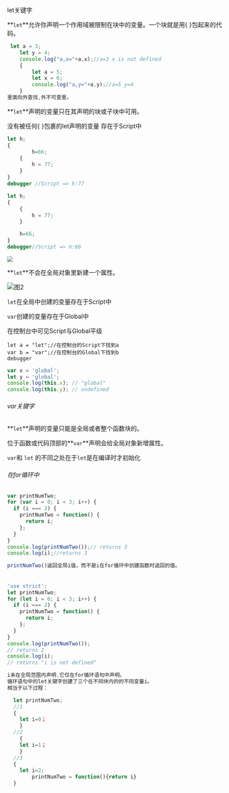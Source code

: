 let关键字

**`let`**允许你声明一个作用域被限制在块中的变量。一个块就是用{  }包起来的代码。



```javascript
 let a = 3;
    let y = 4;
    console.log("a,x="+a,x);//a=3 x is not defined
    {
        let a = 5;
		let x = 6;
		console.log("a,y="+a,y);//a=5 y=4
    }
里面向外查找,外不可查里。    

```

**`let`**声明的变量只在其声明的块或子块中可用。

没有被任何{ }包裹的let声明的变量 存在于Script中

```js
let h;
{  
		h=66;
    {
        h = 77;
    }
}
debugger //Script => h:77
```



```js
let h;
{ 
    {
        h = 77;
    }

    h=66;
}
debugger//Script => h:66
```

<img src="/Users/mac/Desktop/图.png" style="zoom:80%;" />

**`let`**不会在全局对象里新建一个属性。

![图2](/Users/mac/Desktop/图2.png)

`let`在全局中创建的变量存在于Script中

`var`创建的变量存在于Global中

在控制台中可见Script与Global平级

```
let a = "let";//在控制台的Script下找到a
var b = "var";//在控制台的Global下找到b
debugger
```



```javascript
var x = 'global';
let y = 'global';
console.log(this.x); // "global"
console.log(this.y); // undefined
```



###### var关键字

**`let`**声明的变量只能是全局或者整个函数块的。

位于函数或代码顶部的**`var`**声明会给全局对象新增属性。

`var`和 `let` 的不同之处在于`let`是在编译时才初始化

###### 在for循环中

```javascript
var printNumTwo;
for (var i = 0; i < 3; i++) {
  if (i === 2) {
    printNumTwo = function() {
      return i;
    };
  }
}
console.log(printNumTwo());// returns 3
console.log(i);//returns 3

printNumTwo()返回全局i值，而不是i在for循环中创建函数时返回的值。


```

###### 

```javascript
'use strict';
let printNumTwo;
for (let i = 0; i < 3; i++) {
  if (i === 2) {
    printNumTwo = function() {
      return i;
    };
  }
}
console.log(printNumTwo());
// returns 2
console.log(i);
// returns "i is not defined"

i未在全局范围内声明,它仅在for循环语句中声明。
循环语句中的let关键字创建了三个在不同块内的的不同变量i。
相当于以下过程：

  let printNumTwo;
  //1
  {
  	let i=0；
	}
  //2
	{
  	let i=1；
	}
  //3
  {
    let i=2;
    	printNumTwo = function(){return i}
  }


```



